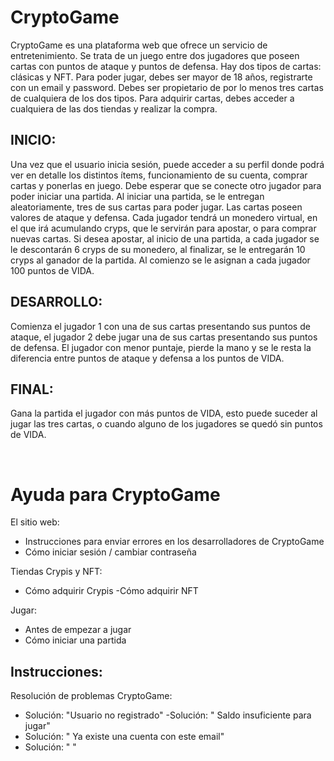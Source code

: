 # CryptoGame

CryptoGame es una plataforma web que ofrece un servicio de entretenimiento. Se trata de un juego entre dos jugadores que poseen cartas con puntos de ataque y puntos de defensa.  Hay dos tipos de cartas: clásicas y NFT.
Para poder jugar, debes ser mayor de 18 años, registrarte con un email y password. Debes ser propietario de por lo menos tres cartas de cualquiera de los dos tipos.
Para adquirir cartas, debes acceder a cualquiera de las dos tiendas y realizar la compra. 


INICIO:
-
Una vez que el usuario inicia sesión, puede acceder a su perfil donde podrá ver en detalle los distintos ítems, funcionamiento de su cuenta, comprar cartas y ponerlas en juego.
Debe esperar que se conecte otro jugador para poder iniciar una partida.
Al iniciar una partida, se le entregan aleatoriamente, tres de sus cartas para poder jugar.
Las cartas poseen valores de ataque y defensa.
Cada jugador tendrá un monedero virtual, en el que irá acumulando cryps, que le servirán para apostar, o para comprar nuevas cartas. Si desea apostar, al inicio de una partida, a cada jugador se le descontarán 6 cryps de su monedero, al finalizar, se le entregarán 10 cryps al ganador de la partida.
Al comienzo se le asignan a cada jugador 100 puntos de VIDA.

DESARROLLO:
-
Comienza el jugador 1 con una de sus cartas presentando sus puntos de ataque, el jugador 2 debe jugar una de sus cartas presentando sus puntos de defensa. El jugador con menor puntaje, pierde la mano y  se le resta la diferencia entre puntos de ataque y defensa a los puntos de VIDA. 

FINAL:
-
Gana la partida el jugador con más puntos de VIDA, esto puede suceder al jugar las tres cartas, o cuando alguno de los jugadores se quedó sin puntos de VIDA.


 
 
 
# Ayuda para CryptoGame

El sitio web:
- Instrucciones para enviar errores en los desarrolladores de CryptoGame
- Cómo iniciar sesión / cambiar contraseña 

Tiendas Crypis y NFT:
- Cómo adquirir Crypis
-Cómo adquirir NFT

Jugar:
- Antes de empezar a jugar
- Cómo iniciar una partida

Instrucciones:
- 

Resolución de problemas CryptoGame:
- Solución: "Usuario no registrado"
-Solución: " Saldo insuficiente para jugar"
- Solución: " Ya existe una cuenta con este email"
- Solución: " "


 
 
